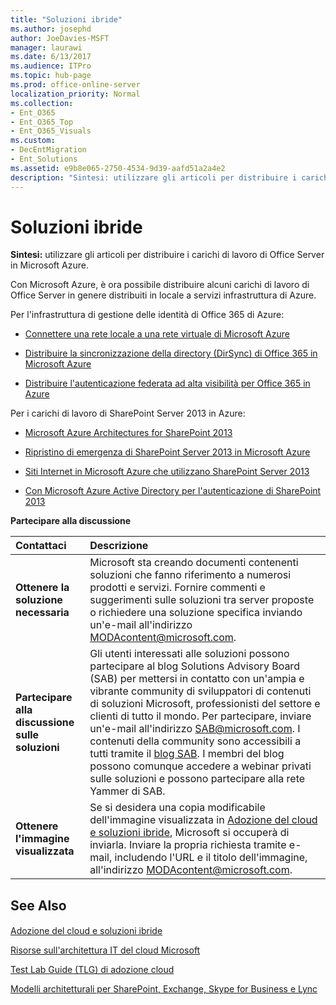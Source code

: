 ```yaml
---
title: "Soluzioni ibride"
ms.author: josephd
author: JoeDavies-MSFT
manager: laurawi
ms.date: 6/13/2017
ms.audience: ITPro
ms.topic: hub-page
ms.prod: office-online-server
localization_priority: Normal
ms.collection:
- Ent_O365
- Ent_O365_Top
- Ent_O365_Visuals
ms.custom:
- DecEntMigration
- Ent_Solutions
ms.assetid: e9b8e065-2750-4534-9d39-aafd51a2a4e2
description: "Sintesi: utilizzare gli articoli per distribuire i carichi di lavoro di Office Server in Microsoft Azure."
---
```


# Soluzioni ibride

 **Sintesi:** utilizzare gli articoli per distribuire i carichi di lavoro di Office Server in Microsoft Azure.
  
Con Microsoft Azure, è ora possibile distribuire alcuni carichi di lavoro di Office Server in genere distribuiti in locale a servizi infrastruttura di Azure.
  
Per l'infrastruttura di gestione delle identità di Office 365 di Azure:
  
- [Connettere una rete locale a una rete virtuale di Microsoft Azure](connect-an-on-premises-network-to-a-microsoft-azure-virtual-network.md)
    
- [Distribuire la sincronizzazione della directory (DirSync) di Office 365 in Microsoft Azure](deploy-office-365-directory-synchronization-dirsync-in-microsoft-azure.md)
    
- [Distribuire l'autenticazione federata ad alta visibilità per Office 365 in Azure](deploy-high-availability-federated-authentication-for-office-365-in-azure.md)
    
Per i carichi di lavoro di SharePoint Server 2013 in Azure:
  
- [Microsoft Azure Architectures for SharePoint 2013](microsoft-azure-architectures-for-sharepoint-2013.md)
    
- [Ripristino di emergenza di SharePoint Server 2013 in Microsoft Azure](sharepoint-server-2013-disaster-recovery-in-microsoft-azure.md)
    
- [Siti Internet in Microsoft Azure che utilizzano SharePoint Server 2013](internet-sites-in-microsoft-azure-using-sharepoint-server-2013.md)
    
- [Con Microsoft Azure Active Directory per l'autenticazione di SharePoint 2013](using-microsoft-azure-active-directory-for-sharepoint-2013-authentication.md)
    
**Partecipare alla discussione**

|**Contattaci**|**Descrizione**|
|:-----|:-----|
|**Ottenere la soluzione necessaria** <br/> |Microsoft sta creando documenti contenenti soluzioni che fanno riferimento a numerosi prodotti e servizi. Fornire commenti e suggerimenti sulle soluzioni tra server proposte o richiedere una soluzione specifica inviando un'e-mail all'indirizzo [MODAcontent@microsoft.com](mailto:modacontent@microsoft.com?Subject=[Solution%20Feedback]:%20).  <br/> |
|**Partecipare alla discussione sulle soluzioni** <br/> |Gli utenti interessati alle soluzioni possono partecipare al blog Solutions Advisory Board (SAB) per mettersi in contatto con un'ampia e vibrante community di sviluppatori di contenuti di soluzioni Microsoft, professionisti del settore e clienti di tutto il mondo. Per partecipare, inviare un'e-mail all'indirizzo [SAB@microsoft.com](mailto:sab@microsoft.com?Subject=Request%20to%20join%20the%20Solutions%20Advisory%20Board). I contenuti della community sono accessibili a tutti tramite il [blog SAB](http://blogs.technet.com/b/soluzione_advisory_board/). I membri del blog possono comunque accedere a webinar privati sulle soluzioni e possono partecipare alla rete Yammer di SAB.  <br/> |
|**Ottenere l'immagine visualizzata** <br/> |Se si desidera una copia modificabile dell'immagine visualizzata in [Adozione del cloud e soluzioni ibride](cloud-adoption-and-hybrid-solutions.md), Microsoft si occuperà di inviarla. Inviare la propria richiesta tramite e-mail, includendo l'URL e il titolo dell'immagine, all'indirizzo [MODAcontent@microsoft.com](mailto:modacontent@microsoft.com?subject=[Art%20Request]:%20).  <br/> |
   
## See Also

#### 

[Adozione del cloud e soluzioni ibride](cloud-adoption-and-hybrid-solutions.md)
  
[Risorse sull'architettura IT del cloud Microsoft](microsoft-cloud-it-architecture-resources.md)
  
[Test Lab Guide (TLG) di adozione cloud](cloud-adoption-test-lab-guides-tlgs.md)
  
[Modelli architetturali per SharePoint, Exchange, Skype for Business e Lync](architectural-models-for-sharepoint-exchange-skype-for-business-and-lync.md)

